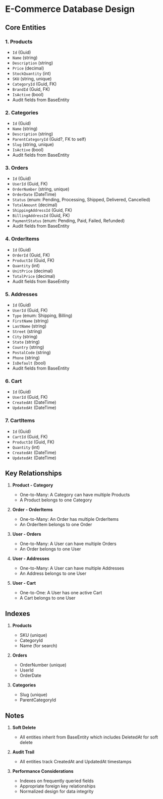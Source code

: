 # E-Commerce Database Design

## Core Entities

### 1. Products
- `Id` (Guid)
- `Name` (string)
- `Description` (string)
- `Price` (decimal)
- `StockQuantity` (int)
- `SKU` (string, unique)
- `CategoryId` (Guid, FK)
- `BrandId` (Guid, FK)
- `IsActive` (bool)
- Audit fields from BaseEntity

### 2. Categories
- `Id` (Guid)
- `Name` (string)
- `Description` (string)
- `ParentCategoryId` (Guid?, FK to self)
- `Slug` (string, unique)
- `IsActive` (bool)
- Audit fields from BaseEntity

### 3. Orders
- `Id` (Guid)
- `UserId` (Guid, FK)
- `OrderNumber` (string, unique)
- `OrderDate` (DateTime)
- `Status` (enum: Pending, Processing, Shipped, Delivered, Cancelled)
- `TotalAmount` (decimal)
- `ShippingAddressId` (Guid, FK)
- `BillingAddressId` (Guid, FK)
- `PaymentStatus` (enum: Pending, Paid, Failed, Refunded)
- Audit fields from BaseEntity

### 4. OrderItems
- `Id` (Guid)
- `OrderId` (Guid, FK)
- `ProductId` (Guid, FK)
- `Quantity` (int)
- `UnitPrice` (decimal)
- `TotalPrice` (decimal)
- Audit fields from BaseEntity

### 5. Addresses
- `Id` (Guid)
- `UserId` (Guid, FK)
- `Type` (enum: Shipping, Billing)
- `FirstName` (string)
- `LastName` (string)
- `Street` (string)
- `City` (string)
- `State` (string)
- `Country` (string)
- `PostalCode` (string)
- `Phone` (string)
- `IsDefault` (bool)
- Audit fields from BaseEntity

### 6. Cart
- `Id` (Guid)
- `UserId` (Guid, FK)
- `CreatedAt` (DateTime)
- `UpdatedAt` (DateTime)

### 7. CartItems
- `Id` (Guid)
- `CartId` (Guid, FK)
- `ProductId` (Guid, FK)
- `Quantity` (int)
- `CreatedAt` (DateTime)
- `UpdatedAt` (DateTime)

## Key Relationships

1. **Product - Category**
   - One-to-Many: A Category can have multiple Products
   - A Product belongs to one Category

2. **Order - OrderItems**
   - One-to-Many: An Order has multiple OrderItems
   - An OrderItem belongs to one Order

3. **User - Orders**
   - One-to-Many: A User can have multiple Orders
   - An Order belongs to one User

4. **User - Addresses**
   - One-to-Many: A User can have multiple Addresses
   - An Address belongs to one User

5. **User - Cart**
   - One-to-One: A User has one active Cart
   - A Cart belongs to one User

## Indexes

1. **Products**
   - SKU (unique)
   - CategoryId
   - Name (for search)

2. **Orders**
   - OrderNumber (unique)
   - UserId
   - OrderDate

3. **Categories**
   - Slug (unique)
   - ParentCategoryId

## Notes

1. **Soft Delete**
   - All entities inherit from BaseEntity which includes DeletedAt for soft delete

2. **Audit Trail**
   - All entities track CreatedAt and UpdatedAt timestamps

3. **Performance Considerations**
   - Indexes on frequently queried fields
   - Appropriate foreign key relationships
   - Normalized design for data integrity 